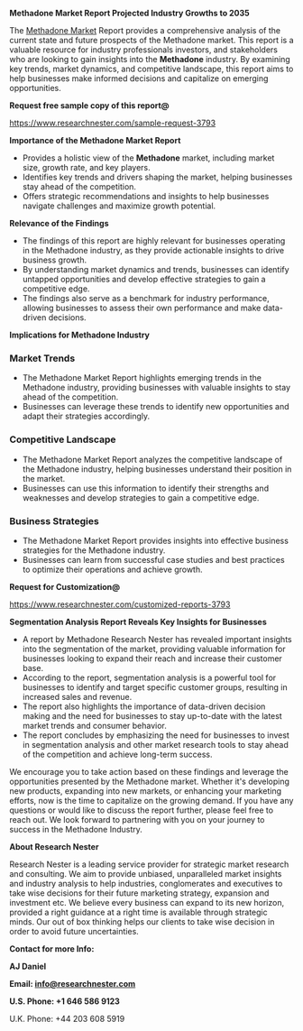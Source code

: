 ﻿<a name="_hlk168570615"></a><a name="_hlk168498031"></a>**Methadone Market Report Projected Industry Growths to 2035**

The [Methadone Market](https://www.researchnester.com/reports/methadone-market/3793) Report provides a comprehensive analysis of the current state and future prospects of the Methadone market. This report is a valuable resource for industry professionals investors, and stakeholders who are looking to gain insights into the **Methadone** industry. By examining key trends, market dynamics, and competitive landscape, this report aims to help businesses make informed decisions and capitalize on emerging opportunities.

**Request free sample copy of this report@**

<https://www.researchnester.com/sample-request-3793> 

**Importance of the Methadone Market Report**

- Provides a holistic view of the **Methadone** market, including market size, growth rate, and key players.
- Identifies key trends and drivers shaping the market, helping businesses stay ahead of the competition.
- Offers strategic recommendations and insights to help businesses navigate challenges and maximize growth potential.

**Relevance of the Findings**

- The findings of this report are highly relevant for businesses operating in the Methadone industry, as they provide actionable insights to drive business growth.
- By understanding market dynamics and trends, businesses can identify untapped opportunities and develop effective strategies to gain a competitive edge.
- The findings also serve as a benchmark for industry performance, allowing businesses to assess their own performance and make data-driven decisions.

**Implications for Methadone Industry**
### **Market Trends**
- The Methadone Market Report highlights emerging trends in the Methadone industry, providing businesses with valuable insights to stay ahead of the competition.
- Businesses can leverage these trends to identify new opportunities and adapt their strategies accordingly.
### **Competitive Landscape**
- The Methadone Market Report analyzes the competitive landscape of the Methadone industry, helping businesses understand their position in the market.
- Businesses can use this information to identify their strengths and weaknesses and develop strategies to gain a competitive edge.
### **Business Strategies**
- The Methadone Market Report provides insights into effective business strategies for the Methadone industry.
- Businesses can learn from successful case studies and best practices to optimize their operations and achieve growth.

**Request for Customization@**

<https://www.researchnester.com/customized-reports-3793> 

**Segmentation Analysis Report Reveals Key Insights for Businesses**

- A report by Methadone Research Nester has revealed important insights into the segmentation of the market, providing valuable information for businesses looking to expand their reach and increase their customer base.
- According to the report, segmentation analysis is a powerful tool for businesses to identify and target specific customer groups, resulting in increased sales and revenue.
- The report also highlights the importance of data-driven decision making and the need for businesses to stay up-to-date with the latest market trends and consumer behavior.
- The report concludes by emphasizing the need for businesses to invest in segmentation analysis and other market research tools to stay ahead of the competition and achieve long-term success.

We encourage you to take action based on these findings and leverage the opportunities presented by the Methadone market. Whether it's developing new products, expanding into new markets, or enhancing your marketing efforts, now is the time to capitalize on the growing demand. If you have any questions or would like to discuss the report further, please feel free to reach out. We look forward to partnering with you on your journey to success in the Methadone Industry.

**About Research Nester**

Research Nester is a leading service provider for strategic market research and consulting. We aim to provide unbiased, unparalleled market insights and industry analysis to help industries, conglomerates and executives to take wise decisions for their future marketing strategy, expansion and investment etc. We believe every business can expand to its new horizon, provided a right guidance at a right time is available through strategic minds. Our out of box thinking helps our clients to take wise decision in order to avoid future uncertainties.

**Contact for more Info:**

**AJ Daniel**

**Email: info@researchnester.com**

**U.S. Phone: +1 646 586 9123**

U.K. Phone: +44 203 608 5919



